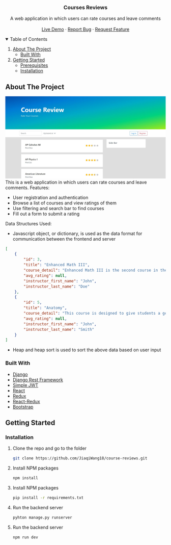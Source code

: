 <!--
*** Thanks for checking out the Best-README-Template. If you have a suggestion
*** that would make this better, please fork the repo and create a pull request
*** or simply open an issue with the tag "enhancement".
*** Thanks again! Now go create something AMAZING! :D
-->



<!-- PROJECT SHIELDS -->
<!--
*** I'm using markdown "reference style" links for readability.
*** Reference links are enclosed in brackets [ ] instead of parentheses ( ).
*** See the bottom of this document for the declaration of the reference variables
*** for contributors-url, forks-url, etc. This is an optional, concise syntax you may use.
*** https://www.markdownguide.org/basic-syntax/#reference-style-links
-->


<!-- PROJECT LOGO -->
<br />
<p align="center">
  <h3 align="center">Courses Reviews</h3>
  <p align="center">
    A web application in which users can rate courses and leave comments 
    <br />
    <br />
    <a href="https://courses-reviews.herokuapp.com/">Live Demo</a>
    ·
    <a href="https://github.com/JiaqiWang18/course-reviews/issues">Report Bug</a>
    ·
    <a href="https://github.com/JiaqiWang18/course-reviews/issues">Request Feature</a>
  </p>
</p>



<!-- TABLE OF CONTENTS -->
<details open="open">
  <summary>Table of Contents</summary>
  <ol>
    <li>
      <a href="#about-the-project">About The Project</a>
      <ul>
        <li><a href="#built-with">Built With</a></li>
      </ul>
    </li>
    <li>
      <a href="#getting-started">Getting Started</a>
      <ul>
        <li><a href="#prerequisites">Prerequisites</a></li>
        <li><a href="#installation">Installation</a></li>
      </ul>
    </li>
  </ol>
</details>



<!-- ABOUT THE PROJECT -->
## About The Project
![App Screenshot](https://github.com/JiaqiWang18/courses-reviews/blob/master/snippet.JPG)
This is a web application in which users can rate courses and leave comments. 
Features:
* User registration and authentication
* Browse a list of courses and view ratings of them
* Use filtering and search bar to find courses
* Fill out a form to submit a rating

Data Structures Used:
* Javascript object, or dictionary, is used as the data format for communication between the frontend and server
```JSON
[
    {
        "id": 3,
        "title": "Enhanced Math III",
        "course_detail": "Enhanced Math III is the second course in the rigorous accelerated sequence of high school math courses. Instructional time will focus on five critical areas: expanding understanding of functions to include polynomial, rational, and radical functions; extending their work with complex numbers; extending trigonometry to general triangles, trigonometric functions, reciprocal functions, and inverse functions",
        "avg_rating": null,
        "instructor_first_name": "John",
        "instructor_last_name": "Doe"
    },
    {
        "id": 5,
        "title": "Anatomy",
        "course_detail": "This course is designed to give students a general understanding of the structure and function of the human body. In addition, through discussions of current events in the medical field and laboratory experiments (including dissections), students will develop their analytical thinking skills and begin considering the ethical consequences of science.",
        "avg_rating": null,
        "instructor_first_name": "John",
        "instructor_last_name": "Smith"
    }
]
```
* Heap and heap sort is used to sort the above data based on user input


### Built With

* [Django](https://www.djangoproject.com/)
* [Django Rest Framework](https://www.django-rest-framework.org/)
* [Simple JWT](https://django-rest-framework-simplejwt.readthedocs.io/en/latest/)
* [React](https://reactjs.org/)
* [Redux](https://redux.js.org/)
* [React-Redux](https://react-redux.js.org/)
* [Bootstrap](https://getbootstrap.com/)

<!-- GETTING STARTED -->
## Getting Started
### Installation

1. Clone the repo and go to the folder
   ```sh
   git clone https://github.com/JiaqiWang18/course-reviews.git
   ```
2. Install NPM packages
   ```sh
   npm install
   ```
3. Install NPM packages
   ```sh
   pip install -r requirements.txt
   ```
4. Run the backend server
   ```sh
   pyhton manage.py runserver
   ```
5. Run the backend server
   ```sh
   npm run dev
   ```
